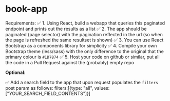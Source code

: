 # book-app

Requirements:
✅ 1. Using React, build a webapp that queries this paginated endpoint and prints out the results as a list
✅ 2. The app should be paginated (page selector) with the pagination reflected in the url (so when the page is
refreshed the same resultset is shown)
✅ 3. You can use React Bootstrap as a components library for simplicity
✅ 4. Compile your own Bootstrap theme (less/sass) with the only difference to the original that the primary
colour is `#1D7874`
✅ 5. Host your code on github or similar, put all the code in a Pull Request against the (probably) empty repo

**Optional**:

✅ Add a search field to the app that upon request populates the `filters` post param as follows:
filters:[{type: "all", values: ["YOUR_SEARCH_FIELD_CONTENTS"]}]
